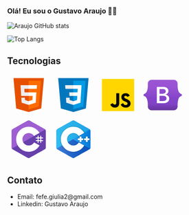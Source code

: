 ### Olá! Eu sou o Gustavo Araujo 🙋‍♂️

![Araujo GitHub stats](https://github-readme-stats.vercel.app/api?username=GustavoA8&show_icons=true&theme=tokyonight)

![Top Langs](https://github-readme-stats.vercel.app/api/top-langs/?username=GustavoA8&layout=compact&theme=tokyonight)



## Tecnologias

<div>
<svg xmlns="http://www.w3.org/2000/svg" x="0px" y="0px" width="100" height="100" viewBox="0 0 48 48">
<path fill="#E65100" d="M41,5H7l3,34l14,4l14-4L41,5L41,5z"></path><path fill="#FF6D00" d="M24 8L24 39.9 35.2 36.7 37.7 8z"></path><path fill="#FFF" d="M24,25v-4h8.6l-0.7,11.5L24,35.1v-4.2l4.1-1.4l0.3-4.5H24z M32.9,17l0.3-4H24v4H32.9z"></path><path fill="#EEE" d="M24,30.9v4.2l-7.9-2.6L15.7,27h4l0.2,2.5L24,30.9z M19.1,17H24v-4h-9.1l0.7,12H24v-4h-4.6L19.1,17z"></path>
</svg>
<svg xmlns="http://www.w3.org/2000/svg" x="0px" y="0px" width="100" height="100" viewBox="0 0 48 48">
<path fill="#0277BD" d="M41,5H7l3,34l14,4l14-4L41,5L41,5z"></path><path fill="#039BE5" d="M24 8L24 39.9 35.2 36.7 37.7 8z"></path><path fill="#FFF" d="M33.1 13L24 13 24 17 28.9 17 28.6 21 24 21 24 25 28.4 25 28.1 29.5 24 30.9 24 35.1 31.9 32.5 32.6 21 32.6 21z"></path><path fill="#EEE" d="M24,13v4h-8.9l-0.3-4H24z M19.4,21l0.2,4H24v-4H19.4z M19.8,27h-4l0.3,5.5l7.9,2.6v-4.2l-4.1-1.4L19.8,27z"></path>
</svg>
<svg xmlns="http://www.w3.org/2000/svg" x="0px" y="0px" width="100" height="100" viewBox="0 0 48 48">
<path fill="#ffd600" d="M6,42V6h36v36H6z"></path><path fill="#000001" d="M29.538 32.947c.692 1.124 1.444 2.201 3.037 2.201 1.338 0 2.04-.665 2.04-1.585 0-1.101-.726-1.492-2.198-2.133l-.807-.344c-2.329-.988-3.878-2.226-3.878-4.841 0-2.41 1.845-4.244 4.728-4.244 2.053 0 3.528.711 4.592 2.573l-2.514 1.607c-.553-.988-1.151-1.377-2.078-1.377-.946 0-1.545.597-1.545 1.377 0 .964.6 1.354 1.985 1.951l.807.344C36.452 29.645 38 30.839 38 33.523 38 36.415 35.716 38 32.65 38c-2.999 0-4.702-1.505-5.65-3.368L29.538 32.947zM17.952 33.029c.506.906 1.275 1.603 2.381 1.603 1.058 0 1.667-.418 1.667-2.043V22h3.333v11.101c0 3.367-1.953 4.899-4.805 4.899-2.577 0-4.437-1.746-5.195-3.368L17.952 33.029z"></path>
</svg>
<svg xmlns="http://www.w3.org/2000/svg" x="0px" y="0px" width="100" height="100" viewBox="0 0 48 48">
<linearGradient id="Q_pn21O5LDDqwJlze0Upoa_g9mmSxx3SwAI_gr1" x1="24" x2="24" y1="41" y2="7" gradientUnits="userSpaceOnUse"><stop offset="0" stop-color="#643499"></stop><stop offset=".011" stop-color="#68369f"></stop><stop offset=".135" stop-color="#773db6"></stop><stop offset=".193" stop-color="#8042c3"></stop><stop offset=".248" stop-color="#8343c8"></stop><stop offset=".388" stop-color="#8444c9"></stop><stop offset=".732" stop-color="#9751d2"></stop><stop offset=".997" stop-color="#9c55d4"></stop><stop offset=".998" stop-color="#9c55d4"></stop><stop offset="1" stop-color="#9c55d4"></stop></linearGradient><path fill="url(#Q_pn21O5LDDqwJlze0Upoa_g9mmSxx3SwAI_gr1)" d="M7.373,11.443C7.293,9.132,9.094,7,11.529,7h24.946c2.435,0,4.236,2.132,4.155,4.443	c-0.077,2.221,0.023,5.097,0.747,7.443c0.681,2.207,1.801,3.652,3.593,3.981c0.206,0.038,0.363,0.205,0.363,0.415v1.438	c0,0.21-0.157,0.377-0.363,0.415c-1.792,0.328-2.912,1.773-3.593,3.981c-0.724,2.345-0.824,5.222-0.747,7.443	C40.71,38.868,38.909,41,36.475,41H11.529c-2.434,0-4.236-2.132-4.155-4.443c0.077-2.221-0.023-5.097-0.747-7.443	c-0.681-2.207-1.804-3.652-3.596-3.981c-0.206-0.038-0.363-0.205-0.363-0.415v-1.438c0-0.21,0.157-0.377,0.363-0.415	c1.792-0.328,2.915-1.773,3.596-3.981C7.35,16.54,7.451,13.664,7.373,11.443z"></path><path fill="#fff" d="M27.073,23.464v-0.028c1.853-0.32,3.299-2.057,3.299-3.97c0-1.352-0.52-2.498-1.504-3.312	c-0.981-0.812-2.357-1.241-3.981-1.241H17.45V33.08h7.475c1.942,0,3.555-0.474,4.663-1.372c1.109-0.899,1.696-2.207,1.696-3.783	C31.283,25.544,29.593,23.756,27.073,23.464z M23.59,22.608h-3.181V17.29h3.784c2.076,0,3.219,0.911,3.219,2.565	C27.413,21.63,26.055,22.608,23.59,22.608z M20.409,24.834h3.759c2.716,0,4.092,0.981,4.092,2.916c0,1.932-1.357,2.953-3.925,2.953	h-3.926V24.834z"></path>
</svg>
<svg xmlns="http://www.w3.org/2000/svg" x="0px" y="0px" width="100" height="100" viewBox="0,0,256,256">
<g fill="none" fill-rule="evenodd" stroke="none" stroke-width="1" stroke-linecap="butt" stroke-linejoin="miter" stroke-miterlimit="10" stroke-dasharray="" stroke-dashoffset="0" font-family="none" font-weight="none" font-size="none" text-anchor="none" style="mix-blend-mode: normal"><g transform="scale(5.33333,5.33333)"><path d="M22.903,3.286c0.679,-0.381 1.515,-0.381 2.193,0c3.355,1.883 13.451,7.551 16.807,9.434c0.679,0.38 1.097,1.084 1.097,1.846c0,3.766 0,15.101 0,18.867c0,0.762 -0.418,1.466 -1.097,1.847c-3.355,1.883 -13.451,7.551 -16.807,9.434c-0.679,0.381 -1.515,0.381 -2.193,0c-3.355,-1.883 -13.451,-7.551 -16.807,-9.434c-0.678,-0.381 -1.096,-1.084 -1.096,-1.846c0,-3.766 0,-15.101 0,-18.867c0,-0.762 0.418,-1.466 1.097,-1.847c3.354,-1.883 13.452,-7.551 16.806,-9.434z" fill="#6740ab"></path><path d="M5.304,34.404c-0.266,-0.356 -0.304,-0.694 -0.304,-1.149c0,-3.744 0,-15.014 0,-18.759c0,-0.758 0.417,-1.458 1.094,-1.836c3.343,-1.872 13.405,-7.507 16.748,-9.38c0.677,-0.379 1.594,-0.371 2.271,0.008c3.343,1.872 13.371,7.459 16.714,9.331c0.27,0.152 0.476,0.335 0.66,0.576z" fill="#9e5fd2"></path><path d="M24,10c7.727,0 14,6.273 14,14c0,7.727 -6.273,14 -14,14c-7.727,0 -14,-6.273 -14,-14c0,-7.727 6.273,-14 14,-14zM24,17c3.863,0 7,3.136 7,7c0,3.863 -3.137,7 -7,7c-3.863,0 -7,-3.137 -7,-7c0,-3.864 3.136,-7 7,-7z" fill="#ffffff"></path><path d="M42.485,13.205c0.516,0.483 0.506,1.211 0.506,1.784c0,3.795 -0.032,14.589 0.009,18.384c0.004,0.396 -0.127,0.813 -0.323,1.127l-19.084,-10.5z" fill="#6740ab"></path><path d="M34,20h1v8h-1zM37,20h1v8h-1z" fill="#ffffff"></path><path d="M32,25h8v1h-8zM32,22h8v1h-8z" fill="#ffffff"></path></g></g>
</svg>
<svg xmlns="http://www.w3.org/2000/svg" x="0px" y="0px" width="100" height="100" viewBox="0 0 48 48">
<linearGradient id="Ey3AfYdg0JtJGx7I73Eu7a_TpULddJc4gTh_gr1" x1="5" x2="43" y1="24" y2="24" gradientUnits="userSpaceOnUse"><stop offset=".002" stop-color="#427fdb"></stop><stop offset=".397" stop-color="#2668cb"></stop><stop offset=".763" stop-color="#1358bf"></stop><stop offset="1" stop-color="#0c52bb"></stop></linearGradient><path fill="url(#Ey3AfYdg0JtJGx7I73Eu7a_TpULddJc4gTh_gr1)" fill-rule="evenodd" d="M22.903,3.286c0.679-0.381,1.515-0.381,2.193,0	c3.355,1.883,13.451,7.551,16.807,9.434C42.582,13.1,43,13.804,43,14.566c0,3.766,0,15.101,0,18.867	c0,0.762-0.418,1.466-1.097,1.847c-3.355,1.883-13.451,7.551-16.807,9.434c-0.679,0.381-1.515,0.381-2.193,0	c-3.355-1.883-13.451-7.551-16.807-9.434C5.418,34.899,5,34.196,5,33.434c0-3.766,0-15.101,0-18.867	c0-0.762,0.418-1.466,1.097-1.847C9.451,10.837,19.549,5.169,22.903,3.286z" clip-rule="evenodd"></path><linearGradient id="Ey3AfYdg0JtJGx7I73Eu7b_TpULddJc4gTh_gr2" x1="5" x2="42.487" y1="18.702" y2="18.702" gradientUnits="userSpaceOnUse"><stop offset="0" stop-color="#32bdef"></stop><stop offset="1" stop-color="#1ea2e4"></stop></linearGradient><path fill="url(#Ey3AfYdg0JtJGx7I73Eu7b_TpULddJc4gTh_gr2)" fill-rule="evenodd" d="M5.304,34.404C5.038,34.048,5,33.71,5,33.255c0-3.744,0-15.014,0-18.759c0-0.758,0.417-1.458,1.094-1.836	c3.343-1.872,13.405-7.507,16.748-9.38c0.677-0.379,1.594-0.371,2.271,0.008c3.343,1.872,13.371,7.459,16.714,9.331	c0.27,0.152,0.476,0.335,0.66,0.576L5.304,34.404z" clip-rule="evenodd"></path><path fill="#fff" fill-rule="evenodd" d="M24,10c7.727,0,14,6.273,14,14s-6.273,14-14,14s-14-6.273-14-14	S16.273,10,24,10z M24,17c3.863,0,7,3.136,7,7c0,3.863-3.137,7-7,7s-7-3.137-7-7C17,20.136,20.136,17,24,17z" clip-rule="evenodd"></path><linearGradient id="Ey3AfYdg0JtJGx7I73Eu7c_TpULddJc4gTh_gr3" x1="23.593" x2="43" y1="23.852" y2="23.852" gradientUnits="userSpaceOnUse"><stop offset="0" stop-color="#2aa4f4"></stop><stop offset="1" stop-color="#007ad9"></stop></linearGradient><path fill="url(#Ey3AfYdg0JtJGx7I73Eu7c_TpULddJc4gTh_gr3)" fill-rule="evenodd" d="M42.485,13.205c0.516,0.483,0.506,1.211,0.506,1.784c0,3.795-0.032,14.589,0.009,18.384c0.004,0.396-0.127,0.813-0.323,1.127	L23.593,24L42.485,13.205z" clip-rule="evenodd"></path><g opacity=".05"><path d="M33,21v2h2v2h-2v2h-2v-2h-2v-2h2v-2H33 M34,20h-1h-2h-1v1v1h-1h-1v1v2v1h1h1v1v1h1h2h1v-1v-1h1h1v-1v-2v-1h-1h-1v-1V20 L34,20z"></path><path d="M40,21v2h2v2h-2v2h-2v-2h-2v-2h2v-2H40 M41,20h-1h-2h-1v1v1h-1h-1v1v2v1h1h1v1v1h1h2h1v-1v-1h1h1v-1v-2v-1h-1h-1v-1V20 L41,20z"></path></g><g opacity=".07"><path d="M33,21v2h2v2h-2v2h-2v-2h-2v-2h2v-2H33 M33.5,20.5H33h-2h-0.5V21v1.5H29h-0.5V23v2v0.5H29h1.5V27v0.5H31h2h0.5V27v-1.5H35 h0.5V25v-2v-0.5H35h-1.5V21V20.5L33.5,20.5z"></path><path d="M40,21v2h2v2h-2v2h-2v-2h-2v-2h2v-2H40 M40.5,20.5H40h-2h-0.5V21v1.5H36h-0.5V23v2v0.5H36h1.5V27v0.5H38h2h0.5V27v-1.5H42 h0.5V25v-2v-0.5H42h-1.5V21V20.5L40.5,20.5z"></path></g><polygon fill="#fff" points="33,21 31,21 31,23 29,23 29,25 31,25 31,27 33,27 33,25 35,25 35,23 33,23"></polygon><polygon fill="#fff" points="42,23 40,23 40,21 38,21 38,23 36,23 36,25 38,25 38,27 40,27 40,25 42,25"></polygon><g><path d="M24,10c5.128,0,9.602,2.771,12.041,6.887l-6.073,3.47C28.737,18.347,26.527,17,24,17c-3.864,0-7,3.136-7,7 c0,3.863,3.137,7,7,7c2.57,0,4.812-1.392,6.029-3.459l6.132,3.374C33.75,35.142,29.21,38,24,38c-7.727,0-14-6.273-14-14 S16.273,10,24,10 M24,9C15.729,9,9,15.729,9,24s6.729,15,15,15c5.367,0,10.36-2.908,13.03-7.59l0.503-0.882l-0.89-0.49 l-6.132-3.374l-0.851-0.468l-0.493,0.837C28.09,28.863,26.11,30,24,30c-3.308,0-6-2.692-6-6s2.692-6,6-6 c2.099,0,4.011,1.076,5.115,2.879l0.507,0.828l0.842-0.481l6.073-3.47l0.882-0.504l-0.518-0.874C34.205,11.827,29.262,9,24,9L24,9 z" opacity=".05"></path><path d="M24,10c5.128,0,9.602,2.771,12.041,6.887l-6.073,3.47C28.737,18.347,26.527,17,24,17c-3.864,0-7,3.136-7,7 c0,3.863,3.137,7,7,7c2.57,0,4.812-1.392,6.029-3.459l6.132,3.374C33.75,35.142,29.21,38,24,38c-7.727,0-14-6.273-14-14 S16.273,10,24,10 M24,9.5C16.005,9.5,9.5,16.005,9.5,24S16.005,38.5,24,38.5c5.188,0,10.014-2.812,12.595-7.337l0.252-0.441 l-0.445-0.245l-6.132-3.374l-0.425-0.234l-0.246,0.418C28.431,29.269,26.286,30.5,24,30.5c-3.584,0-6.5-2.916-6.5-6.5 s2.916-6.5,6.5-6.5c2.275,0,4.346,1.166,5.542,3.118l0.253,0.414l0.421-0.241l6.073-3.47l0.441-0.252l-0.259-0.437 C33.864,12.233,29.086,9.5,24,9.5L24,9.5z" opacity=".07"></path></g>
</svg>





</div>

## Contato


<ul>
 <li>Email: fefe.giulia2@gmail.com</li>
 <li>Linkedin: Gustavo Araujo</li>
</ul>

